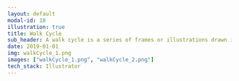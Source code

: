 ```yaml
---
layout: default
modal-id: 18
illustration: true
title: Walk Cycle
sub_header: A walk cycle is a series of frames or illustrations drawn in sequence that loop to create the appearance that a character is walking.  I created this one because if you're creating games you're most likely going to need one at some point. I ended up using this walk cycle in the 'Bike Game' project above.
date: 2019-01-01
img: walkCycle_1.png
images: ["walkCycle_1.png", "walkCycle_2.png"]
tech_stack: Illustrator
---
```

